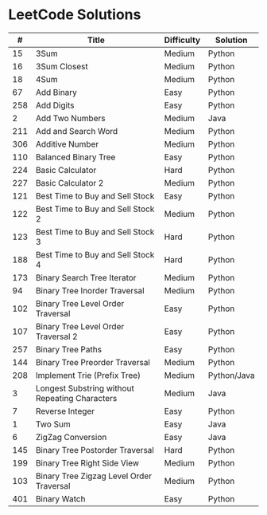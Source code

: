 # LeetCode Solutions

| #             | Title                                             | Difficulty | Solution     | 
| ------------- | ------------------------------------------------- | ---------- | ------------ |
| 15            | 3Sum                                              | Medium     | Python       |
| 16            | 3Sum Closest                                      | Medium     | Python       |
| 18            | 4Sum                                              | Medium     | Python       |
| 67            | Add Binary                                        | Easy       | Python       |
| 258           | Add Digits                                        | Easy       | Python       |
| 2             | Add Two Numbers                                   | Medium     | Java         |
| 211           | Add and Search Word                               | Medium     | Python       |
| 306           | Additive Number                                   | Medium     | Python       |
| 110           | Balanced Binary Tree                              | Easy       | Python       |
| 224           | Basic Calculator                                  | Hard       | Python       |
| 227           | Basic Calculator 2                                | Medium     | Python       |
| 121           | Best Time to Buy and Sell Stock                   | Easy       | Python       |
| 122           | Best Time to Buy and Sell Stock 2                 | Medium     | Python       |
| 123           | Best Time to Buy and Sell Stock 3                 | Hard       | Python       |
| 188           | Best Time to Buy and Sell Stock 4                 | Hard       | Python       |
| 173           | Binary Search Tree Iterator                       | Medium     | Python       |
| 94            | Binary Tree Inorder Traversal                     | Medium     | Python       |
| 102           | Binary Tree Level Order Traversal                 | Easy       | Python       |
| 107           | Binary Tree Level Order Traversal 2               | Easy       | Python       |
| 257           | Binary Tree Paths                                 | Easy       | Python       |
| 144           | Binary Tree Preorder Traversal                    | Medium     | Python       |
| 208           | Implement Trie (Prefix Tree)                      | Medium     | Python/Java  |
| 3             | Longest Substring without Repeating Characters    | Medium     | Java         |
| 7             | Reverse Integer                                   | Easy       | Python       |
| 1             | Two Sum                                           | Easy       | Java         |
| 6             | ZigZag Conversion                                 | Easy       | Java         |
| 145           | Binary Tree Postorder Traversal                   | Hard       | Python       |
| 199           | Binary Tree Right Side View                       | Medium     | Python       |
| 103           | Binary Tree Zigzag Level Order Traversal          | Medium     | Python       |
| 401           | Binary Watch                                      | Easy       | Python       |
